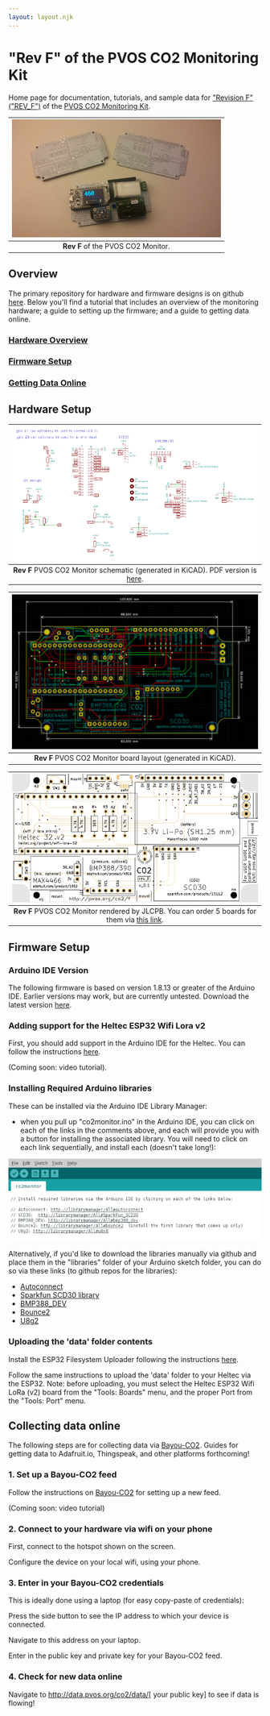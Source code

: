 ```yaml
---
layout: layout.njk
---
```


# "Rev F" of the PVOS CO2 Monitoring Kit

Home page for documentation, tutorials, and sample data for ["Revision F" ("REV_F")](/co2/f) of the [PVOS CO2 Monitoring Kit](/posts/co2).

| ![](/img/rev_f_boards_sm.png) |
|:--:|
| **Rev F** of the PVOS CO2 Monitor. |

## Overview

The primary repository for hardware and firmware designs is on github [here](https://github.com/p-v-o-s/co2-monitor/tree/main/rev_f). Below you'll find a tutorial that includes an overview of the monitoring hardware; a guide to setting up the firmware; and a guide to getting data online.

### [Hardware Overview](#hardware)
### [Firmware Setup](#firmware)
### [Getting Data Online](#online)

## <a name="hardware"></a> Hardware Setup

| ![](/img/co2/rev_f_schematic.png) |
|:--:|
| **Rev F** PVOS CO2 Monitor schematic (generated in KiCAD). PDF version is [here](https://github.com/p-v-o-s/co2-monitor/blob/main/rev_f/hardware/schematic.pdf). |

| ![](/img/co2/rev_f_board.png) |
|:--:|
| **Rev F** PVOS CO2 Monitor board layout (generated in KiCAD). |

| ![](/img/co2/rev_f_render_jlcpcb.png) |
|:--:|
| **Rev F** PVOS CO2 Monitor rendered by JLCPB.  You can order 5 boards for them via [this link](). |


## <a name="firmware"></a>Firmware Setup

### Arduino IDE Version

The following firmware is based on version 1.8.13 or greater of the Arduino IDE. Earlier versions may work, but are currently untested.  Download the latest version [here](https://www.arduino.cc/en/software).

### Adding support for the Heltec ESP32 Wifi Lora v2

First, you should add support in the Arduino IDE for the Heltec.  You can follow the instructions [here](https://randomnerdtutorials.com/installing-the-esp32-board-in-arduino-ide-windows-instructions/).

(Coming soon: video tutorial).

### Installing Required Arduino libraries

These can be installed via the Arduino IDE Library Manager:

- when you pull up "co2monitor.ino" in the Arduino IDE, you can click on each of the links in the comments above, and each will provide you with a button for installing the associated library.  You will need to click on each link sequentially, and install each (doesn't take long!):

![](/img/co2/library_manager_rev_f.png)

Alternatively, if you'd like to download the libraries manually via github and place them in the "libraries" folder of your Arduino sketch folder, you can do so via these links (to github repos for the libraries):

- [Autoconnect](https://github.com/Hieromon/AutoConnect)
- [Sparkfun SCD30 library](https://github.com/sparkfun/SparkFun_SCD30_Arduino_Library)
- [BMP388_DEV](https://github.com/MartinL1/BMP388_DEV)
- [Bounce2](https://github.com/thomasfredericks/Bounce2)
- [U8g2](https://github.com/olikraus/u8g2) 

### Uploading the 'data' folder contents

Install the ESP32 Filesystem Uploader following the instructions [here](https://randomnerdtutorials.com/install-esp32-filesystem-uploader-arduino-ide/).

Follow the same instructions to upload the 'data' folder to your Heltec via the ESP32. Note: before uploading, you must select the Heltec ESP32 Wifi LoRa (v2) board from the "Tools: Boards" menu, and the proper Port from the "Tools: Port" menu.

## <a name="online"></a> Collecting data online

The following steps are for collecting data via [Bayou-CO2]().  Guides for getting data to Adafruit.io, Thingspeak, and other platforms forthcoming!

### 1. Set up a Bayou-CO2 feed

Follow the instructions on [Bayou-CO2](http://data.pvos.org/co2/) for setting up a new feed.

(Coming soon: video tutorial)

### 2. Connect to your hardware via wifi on your phone

First, connect to the hotspot shown on the screen.

Configure the device on your local wifi, using your phone.

### 3. Enter in your Bayou-CO2 credentials

This is ideally done using a laptop (for easy copy-paste of credentials):

Press the side button to see the IP address to which your device is connected.

Navigate to this address on your laptop.

Enter in the public key and private key for your Bayou-CO2 feed.

### 4. Check for new data online

Navigate to http://data.pvos.org/co2/data/[ your public key] to see if data is flowing!






